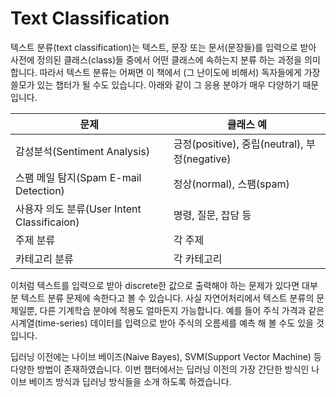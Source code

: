 # Text Classification

텍스트 분류(text classification)는 텍스트, 문장 또는 문서(문장들)를 입력으로 받아 사전에 정의된 클래스(class)들 중에서 어떤 클래스에 속하는지 분류 하는 과정을 의미합니다. 따라서 텍스트 분류는 어쩌면 이 책에서 (그 난이도에 비해서) 독자들에게 가장 쓸모가 있는 챕터가 될 수도 있습니다. 아래와 같이 그 응용 분야가 매우 다양하기 때문 입니다.

|문제|클래스 예|
|---|---|
|감성분석(Sentiment Analysis)|긍정(positive), 중립(neutral), 부정(negative)|
|스팸 메일 탐지(Spam E-mail Detection)|정상(normal), 스팸(spam)|
|사용자 의도 분류(User Intent Classificaion)|명령, 질문, 잡담 등
|주제 분류|각 주제|
|카테고리 분류|각 카테고리|

이처럼 텍스트를 입력으로 받아 discrete한 값으로 출력해야 하는 문제가 있다면 대부분 텍스트 분류 문제에 속한다고 볼 수 있습니다. 사실 자연어처리에서 텍스트 분류의 문제일뿐, 다른 기계학습 분야에 적용도 얼마든지 가능합니다. 예를 들어 주식 가격과 같은 시계열(time-series) 데이터를 입력으로 받아 주식의 오름세를 예측 해 볼 수도 있을 것 입니다.

딥러닝 이전에는 나이브 베이즈(Naive Bayes), SVM(Support Vector Machine) 등 다양한 방법이 존재하였습니다. 이번 챕터에서는 딥러닝 이전의 가장 간단한 방식인 나이브 베이즈 방식과 딥러닝 방식들을 소개 하도록 하겠습니다.
